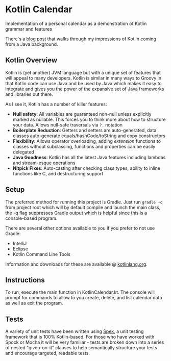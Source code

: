 # Kotlin Calendar
Implementation of a personal calendar as a demonstration of Kotlin grammar and features

There's a [blog post](https://objectpartners.com/2016/02/23/an-introduction-to-kotlin/) that walks through my impressions of Kotlin coming from a Java background.

## Kotlin Overview
Kotlin is (yet another) JVM language but with a unique set of features that will appeal to many developers. Kotlin is similar in many ways to Groovy in that Kotlin code can use Java and be used by Java which makes it easy to integrate and gives you the power of the expansive set of Java frameworks and libraries out there.

As I see it, Kotlin has a number of killer features:

* **Null safety**: All variables are guaranteed non-null unless explicitly marked as nullable. This forces you to think more about how to structure your data. Allows null-safe traversals via `?.` notation
* **Boilerplate Reduction**: Getters and setters are auto-generated, data classes auto-generate equals/hashCode/toString and copy constructors
* **Flexibility**: Allows operator overloading, adding _extension_ functions to classes without subclassing, functions and properties can be easily delegated
* **Java Goodness**: Kotlin has all the latest Java features including lambdas and stream-esque operations
* **Nitpick Fixes**: Auto-casting after checking class types, ability to inline functions like C, and destructuring support

## Setup
The preferred method for running this project is Gradle. Just run `gradle -q` from project root which will by default compile and launch the main class, the -q flag suppresses Gradle output which is helpful since this is a console-based program.

There are several other options available to you if you prefer to not use Gradle:
 * IntelliJ
 * Eclipse
 * Kotlin Command Line Tools

Information and downloads for these are available @ [kotlinlang.org](https://kotlinlang.org).

## Instructions
To run, execute the main function in KotlinCalendar.kt. The console will prompt for commands to allow to you create, delete, and list calendar data as well as exit the program.

## Tests
A variety of unit tests have been written using [Spek](https://jetbrains.github.io/spek/), a unit testing framework that is 100% Kotlin-based. For those who have worked with Spock or Mocha it will be very familiar - tests are broken down into a series of nested "given-on-it" clauses to help semantically structure your tests and encourage targeted, readable tests.
